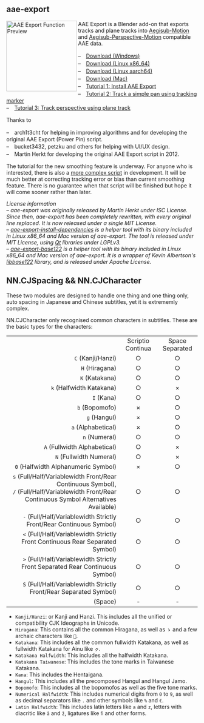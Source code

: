 ## aae-export

<img src="https://user-images.githubusercontent.com/112813970/209281100-3d7dfa0b-1ccb-4918-8bef-6e136a29a1ec.jpg" alt="AAE Export Function Preview" width="186" align="left" />

AAE Export is a Blender add-on that exports tracks and plane tracks into [Aegisub-Motion](https://github.com/TypesettingTools/Aegisub-Motion/) and [Aegisub-Perspective-Motion](https://github.com/Zahuczky/Zahuczkys-Aegisub-Scripts/tree/daily_stream) compatible AAE data.  

–　[Download (Windows)](scripts/aae-export/aae-export.py)  
–　[Download (Linux x86_64)](scripts/aae-export-linux-x86_64/aae-export.py)  
–　[Download (Linux aarch64)](scripts/aae-export/aae-export.py)  
–　[Download (Mac)](scripts/aae-export-mac/aae-export.py)  
–　[Tutorial 1: Install AAE Export](docs/aae-export-tutorial.md#tutorial-1-install-aae-export)  
–　[Tutorial 2: Track a simple pan using tracking marker](docs/aae-export-tutorial.md#tutorial-2-track-a-simple-pan-using-tracking-marker)  
–　[Tutorial 3: Track perspective using plane track](docs/aae-export-tutorial.md#tutorial-3-track-perspective-using-plane-track)  

Thanks to  

–　arch1t3cht for helping in improving algorithms and for developing the original AAE Export (Power Pin) script.  
–　bucket3432, petzku and others for helping with UI/UX design.  
–　Martin Herkt for developing the original AAE Export script in 2012.  

The tutorial for the new smoothing feature is underway. For anyone who is interested, there is also a [more complex script](https://github.com/Akatmks/Non-Carbonated-Motion) in development. It will be much better at correcting tracking error or bias than current smoothing feature. There is no guarantee when that script will be finished but hope it will come sooner rather than later.<br clear="left" />

*License information*  
– *aae-export was originally released by Martin Herkt under ISC License. Since then, aae-export has been completely rewritten, with every original line replaced. It is now released under a single MIT License.*  
– *[aae-export-install-dependencies](tools/aae-export-install-dependencies) is a helper tool with its binary included in Linux x86_64 and Mac version of aae-export. The tool is released under MIT License, using [Qt](https://www.qt.io/) libraries under LGPLv3.*  
– *[aae-export-base122](tools/aae-export-base122) is a helper tool with its binary included in Linux x86_64 and Mac version of aae-export. It is a wrapper of Kevin Albertson's [libbase122](https://github.com/kevinAlbs/libbase122) library, and is released under Apache License.*  

## NN.CJSpacing && NN.CJCharacter

These two modules are designed to handle one thing and one thing only, auto spacing in Japanese and Chinese subtitles, yet it is extrememly complex.  

NN.CJCharacter only recognised common characters in subtitles. These are the basic types for the characters:   

<table>
  <tr>
    <td></td>
    <td align="center">Scriptio Continua</td>
    <td align="center">Space Separated</td>
  </tr>
  <tr>
    <td align="right"><code>C</code> (Kanji/Hanzi)</td>
    <td align="center">○</td>
    <td align="center">○</td>
  </tr>
  <tr>
    <td align="right"><code>H</code> (Hiragana)</td>
    <td align="center">○</td>
    <td align="center">○</td>
  </tr>
  <tr>
    <td align="right"><code>K</code> (Katakana)</td>
    <td align="center">○</td>
    <td align="center">○</td>
  </tr>
  <tr>
    <td align="right"><code>k</code> (Halfwidth Katakana)</td>
    <td align="center">○</td>
    <td align="center">×</td>
  </tr>
  <tr>
    <td align="right"><code>I</code> (Kana)</td>
    <td align="center">○</td>
    <td align="center">○</td>
  </tr>
  <tr>
    <td align="right"><code>b</code> (Bopomofo)</td>
    <td align="center">×</td>
    <td align="center">○</td>
  </tr>
  <tr>
    <td align="right"><code>g</code> (Hangul)</td>
    <td align="center">×</td>
    <td align="center">○</td>
  </tr>
  <tr>
    <td align="right"><code>a</code> (Alphabetical)</td>
    <td align="center">×</td>
    <td align="center">○</td>
  </tr>
  <tr>
    <td align="right"><code>n</code> (Numeral)</td>
    <td align="center">○</td>
    <td align="center">○</td>
  </tr>
  <tr>
    <td align="right"><code>A</code> (Fullwidth Alphabetical)</td>
    <td align="center">○</td>
    <td align="center">×</td>
  </tr>
  <tr>
    <td align="right"><code>N</code> (Fullwidth Numeral)</td>
    <td align="center">○</td>
    <td align="center">×</td>
  </tr>
  <tr>
    <td align="right"><code>0</code> (Halfwidth Alphanumeric Symbol)</td>
    <td align="center">×</td>
    <td align="center">○</td>
  </tr>
  <tr>
    <td align="right"><code>s</code> (Full/Half/Variablewidth Front/Rear Continuous Symbol),<br /><code>/</code> (Full/Half/Variablewidth Front/Rear Continuous Symbol Alternatives Available)</td>
    <td align="center">○</td>
    <td align="center">○</td>
  </tr>
  <tr>
    <td align="right"><code>-</code> (Full/Half/Variablewidth Strictly Front/Rear Continuous Symbol)</td>
    <td align="center">○</td>
    <td align="center">○</td>
  </tr>
  <tr>
    <td align="right"><code><</code> (Full/Half/Variablewidth Strictly Front Continuous Rear Separated Symbol)</td>
    <td align="center">○</td>
    <td align="center">○</td>
  </tr>
  <tr>
    <td align="right"><code>></code> (Full/Half/Variablewidth Strictly Front Separated Rear Continuous Symbol)</td>
    <td align="center">○</td>
    <td align="center">○</td>
  </tr>
  <tr>
    <td align="right"><code>S</code> (Full/Half/Variablewidth Strictly Front/Rear Separated Symbol)</td>
    <td align="center">○</td>
    <td align="center">○</td>
  </tr>
  <tr>
    <td align="right"><code> </code> (Space)</td>
    <td align="center">-</td>
    <td align="center">-</td>
  </tr>
</table>

* `Kanji/Hanzi`: or Kanji and Hanzi. This includes all the unified or compatibility CJK Ideographs in Unicode.  
* `Hiragana`: This contains all the common Hiragana, as well as `ゝ` and a few archaic characters like `𛀁`.  
* `Katakana`: This includes all the common fullwidth Katakana, as well as fullwidth Katakana for Ainu like `ㇰ`.  
* `Katakana Halfwidth`: This includes all the halfwidth Katakana.  
* `Katakana Taiwanese`: This includes the tone marks in Taiwanese Katakana.  
* `Kana`: This includes the Hentaigana.  
* `Hangul`: This includes all the precomposed Hangul and Hangul Jamo.  
* `Bopomofo`: This includes all the bopomofos as well as the five tone marks.  
* `Numerical Halfwidth`: This includes numerical digits from `0` to `9`, as well as decimal separators like `.` and other symbols like `%` and `€`.  
* `Latin Halfwidth`: This includes latin letters like `a` and `z`, letters with diacritic like `â` and `ž`, ligatures like `ﬁ` and other forms.  

